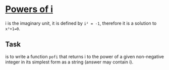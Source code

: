 # [Powers of i](https://www.codewars.com/kata/powers-of-i "https://www.codewars.com/kata/5a97387e5ee396e70a00016d")

i is the imaginary unit, it is defined by `i² = -1`, therefore it is a solution to `x²+1=0`.

## Task

is to write a function `pofi` that returns i to the power of a given non-negative integer in its simplest form as a string (answer may contain i).